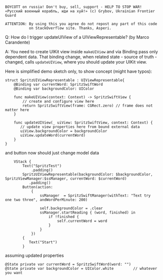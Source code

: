 ```
BOYCOTT on russia! Don't buy, sell, support - HELP TO STOP WAR!
«Русский военный корабль, иди на хуй!» (c) Grybov, Ukrainian Frontier Guard

ATTENTION: By using this you agree do not repost any part of this code
           on StackOverflow site. Thanks, Asperi.
```

Q: How do I trigger updateUIView of a UIViewRepresentable? (by Marco Carandente)

A: You need to create UIKit view inside `makeUIView` and via Binding pass only dependent data. That binding change, when related state - source of truth - changed, calls `updateUIView`, where you should update your UIKit view.

Here is simplified demo sketch only, to show concept (might have typos):

```
struct SpritzUIViewRepresentable : UIViewRepresentable{
    @Binding var currentWord: SpritzSwiftWord
    @Binding var backgroundColor: UIColor
    
    func makeUIView(context: Context) -> SpritzSwiftView {
        // create and configure view here
        return SpritzSwiftView(frame: CGRect.zero) // frame does not matter here
    }

    func updateUIView(_ uiView: SpritzSwiftView, context: Context) {
       // update view properties here from bound external data
       uiView.backgroundColor = backgroundColor
       uiView.updateWord(currentWord)
    }
}
```

and button now should just change model data

        VStack {
            Text("SpritzTest")
                .padding()
            SpritzUIViewRepresentable(backgroundColor: $backgroundColor, SpritzViewManager:$ssManager, currentWord: $currentWord)
               .padding()
            Button(action:
                {
                    ssManager  = SpritzSwiftManager(withText: "Text try one two three", andWordPerMinute: 200)

                    self.backgroundColor = .clear
                    ssManager.startReading { (word, finished) in
                        if !finished {
                            self.currentWord = word
                        }
                    }
                })
            {
               Text("Start")
            }


assuming updated properties

```
@State private var currentWord = SpritzSwiftWord(word: "")
@State private var backgroundColor = UIColor.white         // whatever you want
```
